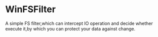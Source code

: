 # WinFSFilter
A simple FS filter,which can intercept IO operation and decide whether execute it,by which you can protect your data against change.
